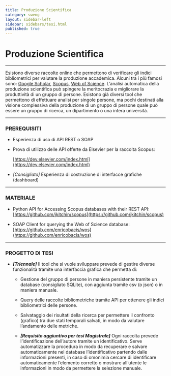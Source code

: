 ```yaml
---
title: Produzione Scientifica
category: sweng
layout: sidebar-left
sidebar: sidebars/tesi.html
published: true
---
```


# Produzione Scientifica
------------------------

Esistono diverse raccolte online che permettono di verificare gli indici
bibliometrici per valutare la produzione accademica. Alcuni tra i più famosi
sono: [Google Scholar](https://scholar.google.it/),
[Scopus](https://www.scopus.com), [Web of
Science](https://login.webofknowledge.com).  L’analisi automatica della
produzione scientifica può spingere la meritocrazia e migliorare la produttività
di un gruppo di persone.  Esistono già diversi tool che permettono di effettuare
analisi per singole persone, ma pochi destinati alla visione complessiva della
produzione di un gruppo di persone quale può essere un gruppo di ricerca, un
dipartimento o una intera università.


----------------
### PREREQUISITI

* Esperienza di uso di API REST o SOAP

* Prova di utilizzo delle API offerte da Elsevier per la raccolta Scopus:

  [https://dev.elsevier.com/index.html](https://dev.elsevier.com/index.html)

* _[Consigliato]_ Esperienza di costruzione di interfacce grafiche (dashboard)


-------------
### MATERIALE

* Python API for Accessing Scopus databases with their REST API:
  [https://github.com/jkitchin/scopus](https://github.com/jkitchin/scopus)

* SOAP Client for querying the Web of Science database:
  [https://github.com/enricobacis/wos](https://github.com/enricobacis/wos)


--------------------
### PROGETTO DI TESI

* **_[Triennale]_** Il tool che si vuole sviluppare prevede di gestire diverse
  funzionalità tramite una interfaccia grafica che permetta di:

  * Gestione del gruppo di persone in maniera persistente tramite un database
    (consigliato SQLite), con aggiunta tramite csv (o json) o in maniera
    manuale.

  * Query delle raccolte bibliometriche tramite API per ottenere gli indici
    bibliometrici delle persone.

  * Salvataggio dei risultati della ricerca per permettere il confronto
    (grafico) tra due stati temporali salvati, in modo da valutare l’andamento
    delle metriche.

  * **_[Requisito aggiuntivo per tesi Magistrale]_** Ogni raccolta prevede
    l’identificazione dell’autore tramite un identificativo. Serve automatizzare
    la procedura in modo da recuperare e salvare automaticamente nel database
    l’identificativo partendo dalle informazioni presenti, in caso di omonimia
    cercare di identificare automaticamente l’elemento corretto o mostrare
    all’utente le informazioni in modo da permettere la selezione manuale.
